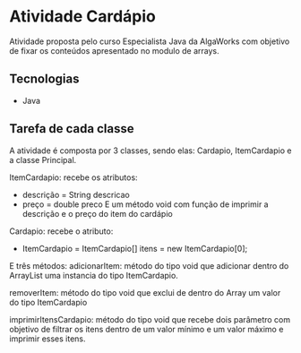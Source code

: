 
# Atividade Cardápio

Atividade proposta pelo curso Especialista Java da AlgaWorks com objetivo de fixar os conteúdos apresentado no modulo de arrays.


## Tecnologias

- Java

## Tarefa de cada classe

A atividade é composta por 3 classes, sendo elas: Cardapio, ItemCardapio e a classe Principal.

ItemCardapio: recebe os atributos:
* descrição = String descricao
* preço = double preco
E um método void com função de imprimir a descrição e o preço do item do cardápio

Cardapio: recebe o atributo:
* ItemCardapio = ItemCardapio[] itens = new ItemCardapio[0];

E três métodos:
adicionarItem: método do tipo void que adicionar dentro do ArrayList uma instancia do tipo ItemCardapio.

removerItem: método do tipo void que exclui de dentro do Array um valor do tipo ItemCardapio

imprimirItensCardapio: método do tipo void que recebe dois parâmetro com objetivo de filtrar os itens dentro de um valor mínimo e um valor máximo e imprimir esses itens.


